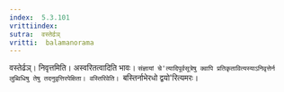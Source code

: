 ```yaml
---
index:  5.3.101
vrittiindex: 
sutra:  वस्तेर्ढञ्
vritti:  balamanorama 
---
```


वस्तेर्ढञ्। निवृत्तमिति। अस्वरितत्वादिति भावः। `संज्ञायां चे'त्यादिपूर्वसूत्रेषु क्वापि प्रतिकृतावित्यस्याऽनिवृत्तेर्न लुब्विधिषु तेषु तदनुवृत्तिरपेक्षिता। वस्तिरिवेति। `बस्तिर्नाभेरधो द्वयो'रित्यमरः।


